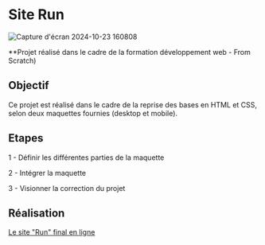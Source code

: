 # Site Run

![Capture d'écran 2024-10-23 160808](https://github.com/user-attachments/assets/2e4244fe-7676-4edf-beac-085a9d4de516)

**Projet réalisé dans le cadre de la formation développement web - From Scratch)

## Objectif

Ce projet est réalisé dans le cadre de la reprise des bases en HTML et CSS, selon deux maquettes fournies (desktop et mobile).

## Etapes

1 - Définir les différentes parties de la maquette

2 - Intégrer la maquette

3 - Visionner la correction du projet

## Réalisation

[Le site "Run" final en ligne](https://vanessafauvet.github.io/Run/)
